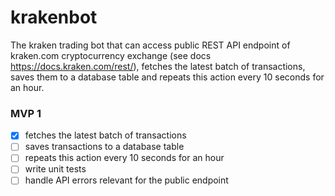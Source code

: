 # krakenbot

The kraken trading bot that can access public REST API endpoint of kraken.com cryptocurrency exchange (see docs https://docs.kraken.com/rest/), fetches the latest batch of transactions, saves them to a database table and repeats this action every 10 seconds for an hour.

### MVP 1

- [x] fetches the latest batch of transactions
- [ ] saves transactions to a database table
- [ ] repeats this action every 10 seconds for an hour
- [ ] write unit tests
- [ ] handle API errors relevant for the public endpoint
